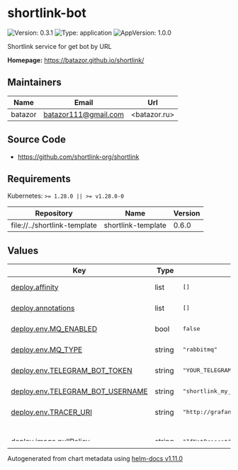 # shortlink-bot

![Version: 0.3.1](https://img.shields.io/badge/Version-0.3.1-informational?style=flat-square) ![Type: application](https://img.shields.io/badge/Type-application-informational?style=flat-square) ![AppVersion: 1.0.0](https://img.shields.io/badge/AppVersion-1.0.0-informational?style=flat-square)

Shortlink service for get bot by URL

**Homepage:** <https://batazor.github.io/shortlink/>

## Maintainers

| Name | Email | Url |
| ---- | ------ | --- |
| batazor | <batazor111@gmail.com> | <batazor.ru> |

## Source Code

* <https://github.com/shortlink-org/shortlink>

## Requirements

Kubernetes: `>= 1.28.0 || >= v1.28.0-0`

| Repository | Name | Version |
|------------|------|---------|
| file://../shortlink-template | shortlink-template | 0.6.0 |

## Values

<table height="400px" >
	<thead>
		<th>Key</th>
		<th>Type</th>
		<th>Default</th>
		<th>Description</th>
	</thead>
	<tbody>
		<tr>
			<td id="deploy--affinity"><a href="./values.yaml#L58">deploy.affinity</a></td>
			<td>
list
</td>
			<td>
				<div style="max-width: 300px;">
<pre lang="json">
[]
</pre>
</div>
			</td>
			<td></td>
		</tr>
		<tr>
			<td id="deploy--annotations"><a href="./values.yaml#L41">deploy.annotations</a></td>
			<td>
list
</td>
			<td>
				<div style="max-width: 300px;">
<pre lang="json">
[]
</pre>
</div>
			</td>
			<td>Annotations to be added to controller pods</td>
		</tr>
		<tr>
			<td id="deploy--env--MQ_ENABLED"><a href="./values.yaml#L32">deploy.env.MQ_ENABLED</a></td>
			<td>
bool
</td>
			<td>
				<div style="max-width: 300px;">
<pre lang="json">
false
</pre>
</div>
			</td>
			<td></td>
		</tr>
		<tr>
			<td id="deploy--env--MQ_TYPE"><a href="./values.yaml#L33">deploy.env.MQ_TYPE</a></td>
			<td>
string
</td>
			<td>
				<div style="max-width: 300px;">
<pre lang="json">
"rabbitmq"
</pre>
</div>
			</td>
			<td></td>
		</tr>
		<tr>
			<td id="deploy--env--TELEGRAM_BOT_TOKEN"><a href="./values.yaml#L35">deploy.env.TELEGRAM_BOT_TOKEN</a></td>
			<td>
string
</td>
			<td>
				<div style="max-width: 300px;">
<pre lang="json">
"YOUR_TELEGRAM_TOKEN"
</pre>
</div>
			</td>
			<td></td>
		</tr>
		<tr>
			<td id="deploy--env--TELEGRAM_BOT_USERNAME"><a href="./values.yaml#L36">deploy.env.TELEGRAM_BOT_USERNAME</a></td>
			<td>
string
</td>
			<td>
				<div style="max-width: 300px;">
<pre lang="json">
"shortlink_my_bot"
</pre>
</div>
			</td>
			<td></td>
		</tr>
		<tr>
			<td id="deploy--env--TRACER_URI"><a href="./values.yaml#L34">deploy.env.TRACER_URI</a></td>
			<td>
string
</td>
			<td>
				<div style="max-width: 300px;">
<pre lang="json">
"http://grafana-tempo.grafana:14268/api/traces"
</pre>
</div>
			</td>
			<td></td>
		</tr>
		<tr>
			<td id="deploy--image--pullPolicy"><a href="./values.yaml#L49">deploy.image.pullPolicy</a></td>
			<td>
string
</td>
			<td>
				<div style="max-width: 300px;">
<pre lang="json">
"IfNotPresent"
</pre>
</div>
			</td>
			<td>Global imagePullPolicy Default: 'Always' if image tag is 'latest', else 'IfNotPresent' Ref: http://kubernetes.io/docs/user-guide/images/#pre-pulling-images</td>
		</tr>
		<tr>
			<td id="deploy--image--repository"><a href="./values.yaml#L44">deploy.image.repository</a></td>
			<td>
string
</td>
			<td>
				<div style="max-width: 300px;">
<pre lang="json">
"registry.gitlab.com/shortlink-org/shortlink/bot"
</pre>
</div>
			</td>
			<td></td>
		</tr>
		<tr>
			<td id="deploy--image--tag"><a href="./values.yaml#L45">deploy.image.tag</a></td>
			<td>
string
</td>
			<td>
				<div style="max-width: 300px;">
<pre lang="json">
"0.16.34"
</pre>
</div>
			</td>
			<td></td>
		</tr>
		<tr>
			<td id="deploy--imagePullSecrets"><a href="./values.yaml#L38">deploy.imagePullSecrets</a></td>
			<td>
list
</td>
			<td>
				<div style="max-width: 300px;">
<pre lang="json">
[]
</pre>
</div>
			</td>
			<td></td>
		</tr>
		<tr>
			<td id="deploy--livenessProbe"><a href="./values.yaml#L61">deploy.livenessProbe</a></td>
			<td>
object
</td>
			<td>
				<div style="max-width: 300px;">
<pre lang="json">
{
  "failureThreshold": 1,
  "httpGet": {
    "path": "/live",
    "port": 9090
  },
  "initialDelaySeconds": 5,
  "periodSeconds": 5,
  "successThreshold": 1
}
</pre>
</div>
			</td>
			<td>define a liveness probe that checks every 5 seconds, starting after 5 seconds</td>
		</tr>
		<tr>
			<td id="deploy--nodeSelector"><a href="./values.yaml#L54">deploy.nodeSelector</a></td>
			<td>
list
</td>
			<td>
				<div style="max-width: 300px;">
<pre lang="json">
[]
</pre>
</div>
			</td>
			<td>Node labels and tolerations for pod assignment ref: https://kubernetes.io/docs/concepts/configuration/assign-pod-node/#nodeselector ref: https://kubernetes.io/docs/concepts/configuration/assign-pod-node/#taints-and-tolerations-beta-feature</td>
		</tr>
		<tr>
			<td id="deploy--podSecurityContext--fsGroup"><a href="./values.yaml#L94">deploy.podSecurityContext.fsGroup</a></td>
			<td>
int
</td>
			<td>
				<div style="max-width: 300px;">
<pre lang="json">
1000
</pre>
</div>
			</td>
			<td>fsGroup is the group ID associated with the container</td>
		</tr>
		<tr>
			<td id="deploy--readinessProbe"><a href="./values.yaml#L71">deploy.readinessProbe</a></td>
			<td>
object
</td>
			<td>
				<div style="max-width: 300px;">
<pre lang="json">
{
  "failureThreshold": 30,
  "httpGet": {
    "path": "/ready",
    "port": 9090
  },
  "initialDelaySeconds": 5,
  "periodSeconds": 5,
  "successThreshold": 1
}
</pre>
</div>
			</td>
			<td>define a readiness probe that checks every 5 seconds, starting after 5 seconds</td>
		</tr>
		<tr>
			<td id="deploy--replicaCount"><a href="./values.yaml#L29">deploy.replicaCount</a></td>
			<td>
int
</td>
			<td>
				<div style="max-width: 300px;">
<pre lang="json">
1
</pre>
</div>
			</td>
			<td></td>
		</tr>
		<tr>
			<td id="deploy--resources--limits"><a href="./values.yaml#L85">deploy.resources.limits</a></td>
			<td>
object
</td>
			<td>
				<div style="max-width: 300px;">
<pre lang="json">
{
  "cpu": "100m",
  "memory": "128Mi"
}
</pre>
</div>
			</td>
			<td>We usually recommend not to specify default resources and to leave this as a conscious choice for the user. This also increases chances charts run on environments with little resources, such as Minikube. If you do want to specify resources, uncomment the following lines, adjust them as necessary, and remove the curly braces after 'resources:'.</td>
		</tr>
		<tr>
			<td id="deploy--resources--requests--cpu"><a href="./values.yaml#L89">deploy.resources.requests.cpu</a></td>
			<td>
string
</td>
			<td>
				<div style="max-width: 300px;">
<pre lang="json">
"10m"
</pre>
</div>
			</td>
			<td></td>
		</tr>
		<tr>
			<td id="deploy--resources--requests--memory"><a href="./values.yaml#L90">deploy.resources.requests.memory</a></td>
			<td>
string
</td>
			<td>
				<div style="max-width: 300px;">
<pre lang="json">
"32Mi"
</pre>
</div>
			</td>
			<td></td>
		</tr>
		<tr>
			<td id="deploy--securityContext"><a href="./values.yaml#L99">deploy.securityContext</a></td>
			<td>
object
</td>
			<td>
				<div style="max-width: 300px;">
<pre lang="json">
{
  "allowPrivilegeEscalation": false,
  "capabilities": {
    "drop": [
      "ALL"
    ]
  },
  "readOnlyRootFilesystem": "true",
  "runAsGroup": 1000,
  "runAsNonRoot": true,
  "runAsUser": 1000
}
</pre>
</div>
			</td>
			<td>Security Context policies for controller pods See https://kubernetes.io/docs/tasks/administer-cluster/sysctl-cluster/ for notes on enabling and using sysctls</td>
		</tr>
		<tr>
			<td id="deploy--tolerations"><a href="./values.yaml#L56">deploy.tolerations</a></td>
			<td>
list
</td>
			<td>
				<div style="max-width: 300px;">
<pre lang="json">
[]
</pre>
</div>
			</td>
			<td></td>
		</tr>
		<tr>
			<td id="monitoring--enabled"><a href="./values.yaml#L120">monitoring.enabled</a></td>
			<td>
bool
</td>
			<td>
				<div style="max-width: 300px;">
<pre lang="json">
true
</pre>
</div>
			</td>
			<td></td>
		</tr>
		<tr>
			<td id="podDisruptionBudget--enabled"><a href="./values.yaml#L125">podDisruptionBudget.enabled</a></td>
			<td>
bool
</td>
			<td>
				<div style="max-width: 300px;">
<pre lang="json">
false
</pre>
</div>
			</td>
			<td></td>
		</tr>
		<tr>
			<td id="secret--enabled"><a href="./values.yaml#L13">secret.enabled</a></td>
			<td>
bool
</td>
			<td>
				<div style="max-width: 300px;">
<pre lang="json">
false
</pre>
</div>
			</td>
			<td></td>
		</tr>
		<tr>
			<td id="secret--grpcIntermediateCA"><a href="./values.yaml#L22">secret.grpcIntermediateCA</a></td>
			<td>
string
</td>
			<td>
				<div style="max-width: 300px;">
<pre lang="json">
"-----BEGIN CERTIFICATE-----\nYour CA...\n-----END CERTIFICATE-----\n"
</pre>
</div>
			</td>
			<td></td>
		</tr>
		<tr>
			<td id="secret--grpcServerCert"><a href="./values.yaml#L14">secret.grpcServerCert</a></td>
			<td>
string
</td>
			<td>
				<div style="max-width: 300px;">
<pre lang="json">
"-----BEGIN CERTIFICATE-----\nYour cert...\n-----END CERTIFICATE-----\n"
</pre>
</div>
			</td>
			<td></td>
		</tr>
		<tr>
			<td id="secret--grpcServerKey"><a href="./values.yaml#L18">secret.grpcServerKey</a></td>
			<td>
string
</td>
			<td>
				<div style="max-width: 300px;">
<pre lang="json">
"-----BEGIN EC PRIVATE KEY-----\nYour key...\n-----END EC PRIVATE KEY-----\n"
</pre>
</div>
			</td>
			<td></td>
		</tr>
		<tr>
			<td id="service--ports"><a href="./values.yaml#L115">service.ports</a></td>
			<td>
list
</td>
			<td>
				<div style="max-width: 300px;">
<pre lang="json">
[]
</pre>
</div>
			</td>
			<td></td>
		</tr>
		<tr>
			<td id="service--type"><a href="./values.yaml#L114">service.type</a></td>
			<td>
string
</td>
			<td>
				<div style="max-width: 300px;">
<pre lang="json">
"ClusterIP"
</pre>
</div>
			</td>
			<td></td>
		</tr>
	</tbody>
</table>

----------------------------------------------
Autogenerated from chart metadata using [helm-docs v1.11.0](https://github.com/norwoodj/helm-docs/releases/v1.11.0)
